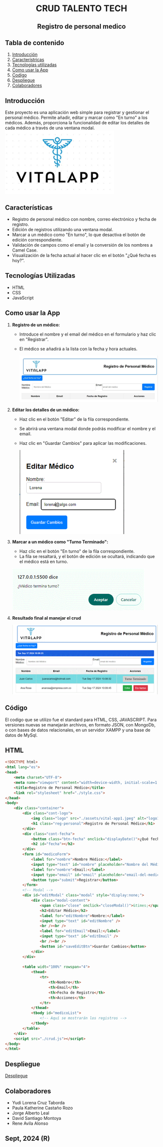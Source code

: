 <h1 align="center">CRUD TALENTO TECH</h1>
<h2 align="center">Registro de personal medico</h2>

## Tabla de contenido 
1. [Introducción](#introducción)
2. [Característricas](#características)
3. [Tecnologías utilizadas](#tecnologías-utilizadas)
4. [Como usar la App](#como-usar-la-app)
5. [Codigo](#código)
6. [Despliegue](#despliegue)
7. [Colaboradores](#colaboradores)
   
## Introducción

Este proyecto es una aplicación web simple para registrar y gestionar el personal médico. Permite añadir, editar y marcar como "En turno" a los médicos. Además, proporciona la funcionalidad de editar los detalles de cada médico a través de una ventana modal.
![](assets/vital-app1.jpeg)

## Características

- Registro de personal médico con nombre, correo electrónico y fecha de registro.
- Edición de registros utilizando una ventana modal.
- Marcar a un médico como "En turno", lo que desactiva el botón de edición correspondiente.
- Validación de campos como el email y la conversión de los nombres a Camel Case.
- Visualización de la fecha actual al hacer clic en el botón "¿Qué fecha es hoy?".

## Tecnologías Utilizadas

- HTML
- CSS
- JavaScript

## Como usar la App

1. **Registro de un médico:**
   - Introduce el nombre y el email del médico en el formulario y haz clic en "Registrar".
   - El médico se añadirá a la lista con la fecha y hora actuales.

     ![](assets/pantalla0.jpeg)

2. **Editar los detalles de un médico:**
   - Haz clic en el botón "Editar" de la fila correspondiente.
   - Se abrirá una ventana modal donde podrás modificar el nombre y el email.
   - Haz clic en "Guardar Cambios" para aplicar las modificaciones.

     ![](assets/pantalla2.gif)

3. **Marcar a un médico como "Turno Terminado":**
   - Haz clic en el botón "En turno" de la fila correspondiente.
   - La fila se resaltará, y el botón de edición se ocultará, indicando que el médico está en turno.

   ![](assets/pantalla4.jpeg)

4. **Resultado final al manejar el crud**

   ![](assets/pantalla5.jpeg)

## Código
El codigo que se utilizo fue el standard para HTML, CSS, JAVASCRIPT.
Para versiones nuevas se manejarán archivos, en formato JSON, con MongoDb, 
o con bases de datos relacionales, en un servidor XAMPP y una base de datos de MySql.

## HTML ##

```html
<!DOCTYPE html>
<html lang="es">
<head>
    <meta charset="UTF-8">
    <meta name="viewport" content="width=device-width, initial-scale=1.0">
    <title>Registro de Personal Médico</title>
    <link rel="stylesheet" href="./style.css">
</head>
<body>
    <div class="container">
        <div class="cont-logo">
            <img class="logo" src="./assets/vital-app1.jpeg" alt="logo1" />
            <h1 class="reg-personal">Registro de Personal Médico</h1>
        </div>
        <div class="cont-fecha">
            <button class="btn-fecha" onclick="displayDate()">¿Qué fecha es hoy?</button>
            <h2 id="fecha"></h2>
        </div>
        <form id="medicoForm">
            <label for="nombre">Nombre Médico:</label>
            <input type="text" id="nombre" placeholder="Nombre del Médico" size="30" required>
            <label for="nombre">Email:</label>
            <input type="email" id="email" placeholder="email-del-medico" size="35" required>
            <button type="submit">Registrar</button>
        </form>
        <!-- Modal -->
        <div id="editModal" class="modal" style="display:none;">
            <div class="modal-content">
                <span class="close" onclick="closeModal()">&times;</span>
                <h2>Editar Médico</h2>
                <label for="editNombre">Nombre:</label>
                <input type="text" id="editNombre" />
                <br /><br />
                <label for="editEmail">Email:</label>
                <input type="text" id="editEmail" />
                <br /><br />
                <button id="saveEditBtn">Guardar Cambios</button>
            </div>
        </div>
        
        <table widt="100%" rowspan="4">
            <thead>
                <tr>
                    <th>Nombre</th>
                    <th>Email</th>
                    <th>Fecha de Registro</th>
                    <th>Acciones</th>
                </tr>
            </thead>
            <tbody id="medicoList">
                <!-- Aquí se mostrarán los registros -->
            </tbody>
        </table>
    </div>
    <script src="./crud.js"></script>
</body>
</html>
```

## Despliegue

[Despliegue](https://ravila64.github.io/crud-talento-tech/)

## Colaboradores

* Yudi Lorena Cruz Taborda
* Paula Katherine Castaño Rozo
* Jorge Alberto Leal
* David Santiago Montoya
* Rene Avila Alonso
  
## Sept, 2024 (R) ##
    
